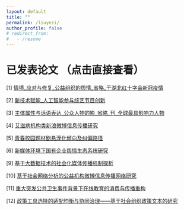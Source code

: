 ```yaml
---
layout: default
title: ""
permalink: /liuyezi/
author_profile: false
# redirect_from:
#   - /resume
---
```


<!-- 
# 个人简历:
* [CV](http://zhengdaoli.github.io/files/liuyezi/ye_cv.pdf) -->




# 已发表论文 （点击直接查看）

[1] [情境_应对与修复_公益组织的舆情_省略_于湖北红十字会新冠疫情](http://zhengdaoli.github.io/files/liuyezi/publications/情境_应对与修复_公益组织的舆情_省略_于湖北红十字会新冠疫情.pdf)

[2] [新技术赋能_人工智能参与综艺节目创新](http://zhengdaoli.github.io/files/liuyezi/publications/新技术赋能_人工智能参与综艺节目创新.pdf)

[3] [主体属性与话语表达_公众人物的影_省略_刊_全球最具影响力人物](http://zhengdaoli.github.io/files/liuyezi/publications/主体属性与话语表达_公众人物的影_省略_刊_全球最具影响力人物.pdf)

[4] [艾滋病机构类新浪微博信息传播研究](http://zhengdaoli.github.io/files/liuyezi/publications/艾滋病机构类新浪微博信息传播研究.pdf)

[5] [青春校园题材剧悬浮化倾向及纠偏路径](http://zhengdaoli.github.io/files/liuyezi/publications/青春校园题材剧悬浮化倾向及纠偏路径.pdf)

[6] [新媒体环境下国有企业舆情生态系统研究](http://zhengdaoli.github.io/files/liuyezi/publications/新媒体环境下国有企业舆情生态系统研究.pdf)

[9] [基于大数据技术的社会化媒体传播机制探析](http://zhengdaoli.github.io/files/liuyezi/publications/基于大数据技术的社会化媒体传播机制探析.pdf)

[10] [基于社会网络分析的公益机构微博信息传播网络研究](http://zhengdaoli.github.io/files/liuyezi/publications/基于社会网络分析的公益机构微博信息传播网络研究.pdf)

[11] [重大突发公共卫生事件背景下在线教育的消费与传播重构](http://zhengdaoli.github.io/files/liuyezi/publications/重大突发公共卫生事件背景下在线教育的消费与传播重构.pdf)

[12] [政策工具选择的适配均衡与协同治理——基于社会组织政策文本的研究](http://zhengdaoli.github.io/files/liuyezi/publications/政策工具选择的适配均衡与协同治理——基于社会组织政策文本的研究.pdf)

